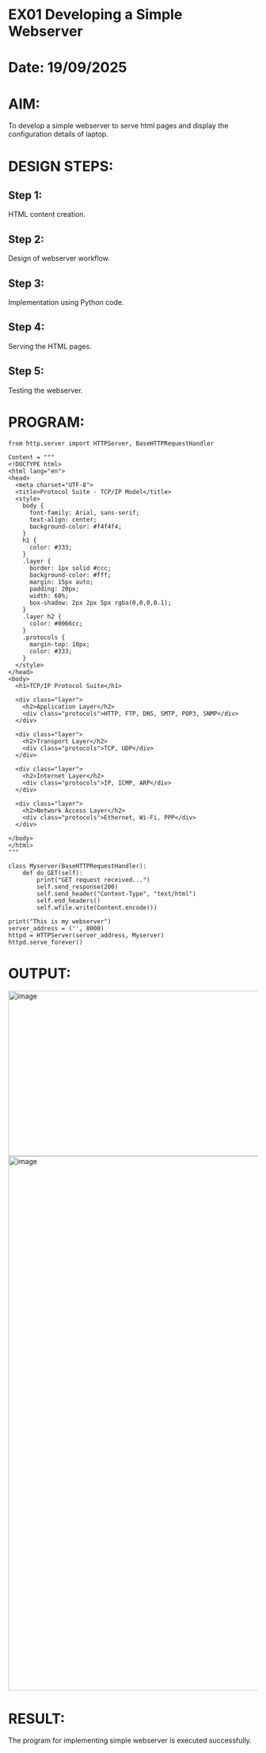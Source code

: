 # EX01 Developing a Simple Webserver

# Date:  19/09/2025
# AIM:
To develop a simple webserver to serve html pages and display the configuration details of laptop.

# DESIGN STEPS:
## Step 1:
HTML content creation.

## Step 2:
Design of webserver workflow.

## Step 3:
Implementation using Python code.

## Step 4:
Serving the HTML pages.

## Step 5:
Testing the webserver.

# PROGRAM:
```
from http.server import HTTPServer, BaseHTTPRequestHandler

Content = """
<!DOCTYPE html>
<html lang="en">
<head>
  <meta charset="UTF-8">
  <title>Protocol Suite - TCP/IP Model</title>
  <style>
    body {
      font-family: Arial, sans-serif;
      text-align: center;
      background-color: #f4f4f4;
    }
    h1 {
      color: #333;
    }
    .layer {
      border: 1px solid #ccc;
      background-color: #fff;
      margin: 15px auto;
      padding: 20px;
      width: 60%;
      box-shadow: 2px 2px 5px rgba(0,0,0,0.1);
    }
    .layer h2 {
      color: #0066cc;
    }
    .protocols {
      margin-top: 10px;
      color: #333;
    }
  </style>
</head>
<body>
  <h1>TCP/IP Protocol Suite</h1>

  <div class="layer">
    <h2>Application Layer</h2>
    <div class="protocols">HTTP, FTP, DNS, SMTP, POP3, SNMP</div>
  </div>

  <div class="layer">
    <h2>Transport Layer</h2>
    <div class="protocols">TCP, UDP</div>
  </div>

  <div class="layer">
    <h2>Internet Layer</h2>
    <div class="protocols">IP, ICMP, ARP</div>
  </div>

  <div class="layer">
    <h2>Network Access Layer</h2>
    <div class="protocols">Ethernet, Wi-Fi, PPP</div>
  </div>

</body>
</html>
"""

class Myserver(BaseHTTPRequestHandler):
    def do_GET(self):
        print("GET request received...")
        self.send_response(200)
        self.send_header("Content-Type", "text/html") 
        self.end_headers()
        self.wfile.write(Content.encode())

print("This is my webserver")
server_address = ('', 8000)
httpd = HTTPServer(server_address, Myserver)
httpd.serve_forever()
```
# OUTPUT:
<img width="992" height="334" alt="image" src="https://github.com/user-attachments/assets/90fa0eb3-c1f1-4266-ac42-ca99d0f67c13" />
<img width="1920" height="1080" alt="image" src="https://github.com/user-attachments/assets/6010ab53-679f-4e58-9b62-eda67701c7b3" />




# RESULT:
The program for implementing simple webserver is executed successfully.
